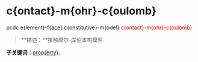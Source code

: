 # c{ontact}-m{ohr}-c{oulomb}
pcdc e{lement}-f{ace} c{onstitutive}-m{odel} <span style='color: red;'>c{ontact}-m{ohr}-c{oulomb}</span>
> **描述：**接触摩尔-库伦本构模型

**子关键词：**[prop{erty}](e{lement}-f{ace}/c{onstitutive}-m{odel}/c{ontact}-m{ohr}-c{oulomb}/prop{erty}/)，
